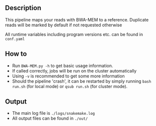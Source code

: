 Description
-----------

This pipeline maps your reads with BWA-MEM to a reference. Duplicate
reads will be marked by default if not requested otherwise

All runtime variables including program versions etc. can be found in
`conf.yaml`

How to
------

- Run `BWA-MEM.py -h` to get basic usage information.
- If called correctly, jobs will be run on the cluster automatically
- Using `-v` is recommended to get some more information
- Should the pipeline 'crash', it can be restarted by simply running
  `bash run.sh` (for local mode) or `qsub run.sh` (for cluster mode).

Output
------

- The main log file is `./logs/snakemake.log`
- All output files can be found in `./out/`




